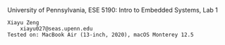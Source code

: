University of Pennsylvania, ESE 5190: Intro to Embedded Systems, Lab 1

    Xiayu Zeng
        xiayu027@seas.upenn.edu
    Tested on: MacBook Air (13-inch, 2020), macOS Monterey 12.5

